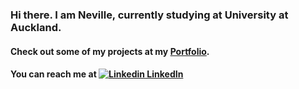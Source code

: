 ### Hi there. I am Neville, currently studying at University at Auckland.

#### Check out some of my projects at my [Portfolio](http://neville-loh.github.io).
#### You can reach me at [![Linkedin](https://i.stack.imgur.com/gVE0j.png) LinkedIn](https://www.linkedin.com/in/neville-loh/)

<!--
**Neville-Loh/neville-loh** is a ✨ _special_ ✨ repository because its `README.md` (this file) appears on your GitHub profile.

Here are some ideas to get you started:

- 🔭 I’m currently working on ...
- 🌱 I’m currently learning ...
- 👯 I’m looking to collaborate on ...
- 🤔 I’m looking for help with ...
- 💬 Ask me about ...
- 📫 How to reach me: ...
- 😄 Pronouns: ...
- ⚡ Fun fact: ...
-->
